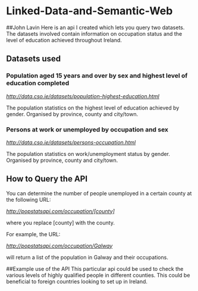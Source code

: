 # Linked-Data-and-Semantic-Web

##John Lavin
Here is an api I created which lets you query two datasets. The datasets involved contain information on occupation status and the level of education achieved throughout Ireland.

## Datasets used
### Population aged 15 years and over by sex and highest level of education completed
*http://data.cso.ie/datasets/population-highest-education.html*

The population statistics on the highest level of education achieved by gender.
Organised by province, county and city/town. 

### Persons at work or unemployed by occupation and sex
*http://data.cso.ie/datasets/persons-occupation.html*

The population statistics on work/unemployment status by gender.
Organised by province, county and city/town.

## How to Query the API
You can determine the number of people unemployed in a certain county at the following URL:

*http://popstatsapi.com/occupation/[county]*

where you replace [county] with the county.

For example, the URL:

*http://popstatsapi.com/occupation/Galway*

will return a list of the population in Galway and their occupations.

##Example use of the API
This particular api could be used to check the various levels of highly qualified people in different counties. This could be beneficial to foreign countries looking to set up in Ireland.
